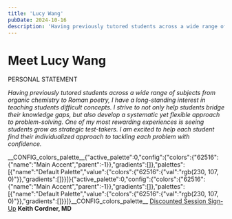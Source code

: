 ```yaml
---
title: 'Lucy Wang'
pubDate: 2024-10-16
description: 'Having previously tutored students across a wide range of subjects from organic chemistry to Roman poetry, I have a longstanding interest in teaching stude.'
---
```


# Meet Lucy Wang

PERSONAL STATEMENT

_Having previously tutored students across a wide range of subjects from organic chemistry to Roman poetry, I have a long-standing interest in teaching students difficult concepts. I strive to not only help students bridge their knowledge gaps, but also develop a systematic yet flexible approach to problem-solving. One of my most rewarding experiences is seeing students grow as strategic test-takers. I am excited to help each student find their individualized approach to tackling each problem with confidence._

\_\_CONFIG_colors_palette\_\_{"active_palette":0,"config":{"colors":{"62516":{"name":"Main Accent","parent":-1}},"gradients":\[\]},"palettes":\[{"name":"Default Palette","value":{"colors":{"62516":{"val":"rgb(230, 107, 0)"}},"gradients":\[\]}}\]}{"active_palette":0,"config":{"colors":{"62516":{"name":"Main Accent","parent":-1}},"gradients":\[\]},"palettes":\[{"name":"Default Palette","value":{"colors":{"62516":{"val":"rgb(230, 107, 0)"}},"gradients":\[\]}}\]}\_\_CONFIG_colors_palette\_\_ [Discounted Session Sign-Up](/purchase-discounted-session/)
**Keith Cordner, MD**
